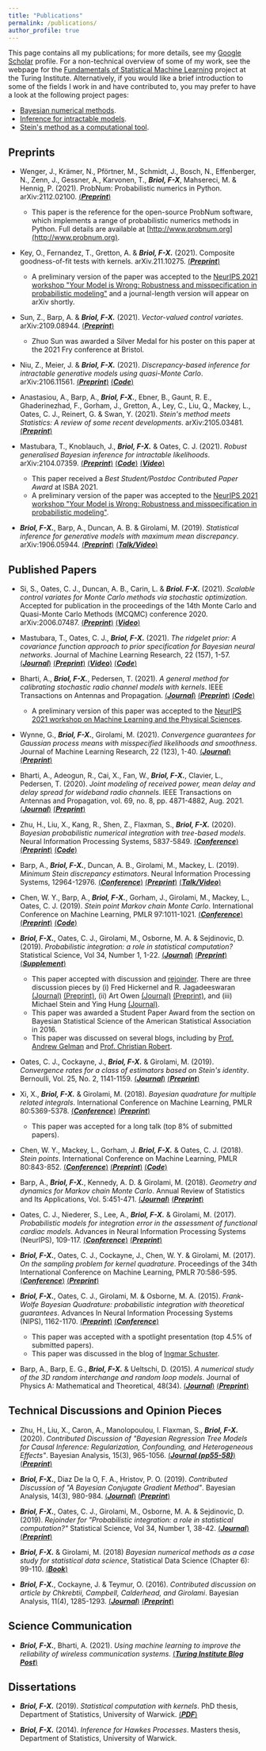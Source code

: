```yaml
---
title: "Publications"
permalink: /publications/
author_profile: true
---
```


This page contains all my publications; for more details, see my [Google Scholar](https://scholar.google.co.uk/citations?user=yLBYtAwAAAAJ&hl=en) profile. For a non-technical overview of some of my work, see the webpage for the [Fundamentals of Statistical Machine Learning](https://www.turing.ac.uk/research/research-projects/fundamentals-statistical-machine-learning) project at the Turing Institute. Alternatively, if you would like a brief introduction to some of the fields I work in and have contributed to, you may prefer to have a look at the following project pages:
* [Bayesian numerical methods](https://fxbriol.github.io/research/PN/).
* [Inference for intractable models](https://fxbriol.github.io/research/intractable-models/).
* [Stein's method as a computational tool](https://fxbriol.github.io/research/Stein/).

## Preprints

* Wenger, J., Krämer, N., Pförtner, M., Schmidt, J., Bosch, N., Effenberger, N., Zenn, J., Gessner, A., Karvonen, T., ***Briol, F-X***, Mahsereci, M. & Hennig, P. (2021). ProbNum: Probabilistic numerics in Python. arXiv:2112.02100. [(***Preprint***)](https://arxiv.org/abs/2112.02100)
	* This paper is the reference for the open-source ProbNum software, which implements a range of probabilistic numerics methods in Python. Full details are available at [http://www.probnum.org](http://www.probnum.org).

* Key, O., Fernandez, T., Gretton, A. & ***Briol, F-X.*** (2021). Composite goodness-of-fit tests with kernels. arXiv.211.10275. [(***Preprint***)](https://arxiv.org/abs/2111.10275)
	* A preliminary version of the paper was accepted to the [NeurIPS 2021 workshop "Your Model is Wrong: 
Robustness and misspecification in probabilistic modeling"](https://sites.google.com/view/robustbayes-neurips21/home) and a journal-length version will appear on arXiv shortly.

* Sun, Z., Barp, A. & ***Briol, F-X.*** (2021). *Vector-valued control variates*. arXiv:2109.08944. [(***Preprint***)](https://arxiv.org/abs/2109.08944)
	* Zhuo Sun was awarded a Silver Medal for his poster on this paper at the 2021 Fry conference at Bristol.

* Niu, Z., Meier, J. & ***Briol, F-X.*** (2021). *Discrepancy-based inference for intractable generative models using quasi-Monte Carlo*. arXiv:2106.11561. [(***Preprint***)](https://arxiv.org/abs/2106.11561) [(***Code***)](https://github.com/johannnamr/Discrepancy-based-inference-using-QMC) 

* Anastasiou, A., Barp, A., ***Briol, F-X.***, Ebner, B., Gaunt, R. E., Ghaderinezhad, F., Gorham, J., Gretton, A., Ley, C., Liu, Q., Mackey, L., Oates, C. J., Reinert, G. & Swan, Y. (2021). *Stein's method meets Statistics: A review of some recent developments*. arXiv:2105.03481. [(***Preprint***)](https://arxiv.org/abs/2105.03481)

* Mastubara, T., Knoblauch, J., ***Briol, F-X.*** & Oates, C. J. (2021). *Robust generalised Bayesian inference for intractable likelihoods*. arXiv:2104.07359. [(***Preprint***)](https://arxiv.org/abs/2104.07359) [(***Code***)](https://github.com/takuomatsubara/KSD-Bayes) [(***Video***)](https://drive.google.com/file/d/1gs016iDfvDbO07GBglI5xtOB8bFmjbAH/view)
	* This paper received a *Best Student/Postdoc Contributed Paper Award* at ISBA 2021.
	* A preliminary version of the paper was accepted to the [NeurIPS 2021 workshop "Your Model is Wrong: 
Robustness and misspecification in probabilistic modeling"](https://sites.google.com/view/robustbayes-neurips21/home).

* ***Briol, F-X.***, Barp, A., Duncan, A. B. & Girolami, M. (2019). *Statistical inference for generative models with maximum mean discrepancy*. arXiv:1906.05944. [(***Preprint***)](https://arxiv.org/abs/1906.05944) [(***Talk/Video***)](https://youtu.be/mm7bHjEzhow)


## Published Papers


* Si, S., Oates, C. J., Duncan, A. B., Carin, L. & ***Briol. F-X.*** (2021). *Scalable control variates for Monte Carlo methods via stochastic optimization*. Accepted for publication in the proceedings of the 14th Monte Carlo and Quasi-Monte Carlo Methods (MCQMC) conference 2020. arXiv:2006.07487. [(***Preprint***)](https://arxiv.org/abs/2006.07487) [(***Video***)](https://www.youtube.com/watch?v=6MheW58gyKA)

* Mastubara, T., Oates, C. J., ***Briol, F-X.*** (2021). *The ridgelet prior: A covariance function approach to prior specification for Bayesian neural networks*. Journal of Machine Learning Research, 22 (157), 1-57. [(***Journal***)](https://jmlr.org/papers/v22/20-1300.html) [(***Preprint***)](https://arxiv.org/abs/2010.08488) [(***Video***)](https://www.youtube.com/watch?v=D7fkaMlzYNg&feature=youtu.be) [(***Code***)](https://github.com/takuomatsubara/BNN-RidgeletPrior)

* Bharti, A., ***Briol, F-X.***, Pedersen, T. (2021). *A general method for calibrating stochastic radio channel models with kernels*. IEEE Transactions on Antennas and Propagation. [(***Journal***)](https://ieeexplore.ieee.org/document/9445690) [(***Preprint***)](https://arxiv.org/abs/2012.09612) [(***Code***)](https://github.com/bharti-ayush/Kernel-based-ABC)
	* A preliminary version of this paper was accepted to the [NeurIPS 2021 workshop on Machine Learning and the Physical Sciences](https://ml4physicalsciences.github.io/2021/).

* Wynne, G., ***Briol, F-X.***, Girolami, M. (2021). *Convergence guarantees for Gaussian process means with misspecified likelihoods and smoothness*. Journal of Machine Learning Research, 22 (123), 1-40. [(***Journal***)](https://jmlr.org/papers/v22/20-662.html) [(***Preprint***)](https://arxiv.org/abs/2001.10818)

* Bharti, A., Adeogun, R., Cai, X., Fan, W., ***Briol, F-X.***, Clavier, L., Pedersen, T. (2020). *Joint modeling of received power, mean delay and delay spread for wideband radio channels*. IEEE Transactions on Antennas and Propagation, vol. 69, no. 8, pp. 4871-4882, Aug. 2021. [(***Journal***)](https://ieeexplore.ieee.org/document/9362172) [(***Preprint***)](https://arxiv.org/abs/2005.06808)

* Zhu, H., Liu, X., Kang, R., Shen, Z., Flaxman, S., ***Briol, F-X.*** (2020). *Bayesian probabilistic numerical integration with tree-based models*. Neural Information Processing Systems, 5837-5849. [(***Conference***)](https://proceedings.neurips.cc/paper/2020/hash/3fe94a002317b5f9259f82690aeea4cd-Abstract.html) [(***Preprint***)](https://arxiv.org/abs/2006.05371) [(***Code***)](https://github.com/ImperialCollegeLondon/BART-Int)

* Barp, A., ***Briol, F-X.***, Duncan, A. B., Girolami, M., Mackey, L. (2019). *Minimum Stein discrepancy estimators*. Neural Information Processing Systems, 12964-12976. [(***Conference***)](https://papers.nips.cc/paper/9457-minimum-stein-discrepancy-estimators) [(***Preprint***)](https://arxiv.org/abs/1906.08283) [(***Talk/Video***)](https://slideslive.com/38917866/minimun-stein-discrepancy-estimators)


* Chen, W. Y., Barp, A., ***Briol, F-X.***, Gorham, J., Girolami, M., Mackey, L., Oates, C. J. (2019). *Stein point Markov chain Monte Carlo*. International Conference on Machine Learning, PMLR 97:1011-1021. [(***Conference***)](http://proceedings.mlr.press/v97/chen19b.html) [(***Preprint***)](https://arxiv.org/abs/1905.03673) [(***Code***)](https://github.com/wilson-ye-chen/sp-mcmc)

* ***Briol, F-X.***, Oates, C. J., Girolami, M., Osborne, M. A. & Sejdinovic, D. (2019). *Probabilistic integration: a role in statistical computation?* Statistical Science, Vol 34, Number 1, 1-22. [(***Journal***)](https://projecteuclid.org/euclid.ss/1555056025) [(***Preprint***)](https://fxbriol.github.io/pdfs/STS660.pdf) [(***Supplement***)](https://fxbriol.github.io/pdfs/STS660_supplement.pdf)
	* This paper accepted with discussion and [rejoinder](https://projecteuclid.org/euclid.ss/1555056029). There are three discussion pieces by (i) Fred Hickernel and R. Jagadeeswaran [(Journal)](https://projecteuclid.org/euclid.ss/1555056026) [(Preprint)](https://arxiv.org/pdf/1812.01811.pdf), (ii) Art Owen [(Journal)](https://projecteuclid.org/euclid.ss/1555056027) [(Preprint)](http://statweb.stanford.edu/~owen/reports/unreeff), and (iii) Michael Stein and Ying Hung [(Journal)](https://projecteuclid.org/euclid.ss/1555056028). 
	* This paper was awarded a Student Paper Award from the section on Bayesian Statistical Science of the American Statistical Association in 2016.
	* This paper was discussed on several blogs, including by [Prof. Andrew Gelman](http://andrewgelman.com/2015/12/07/28279/) and [Prof. Christian Robert](https://xianblog.wordpress.com/2015/12/17/je-suis-revenu-de-montreal-nips-2015/).


* Oates, C. J., Cockayne, J., ***Briol, F-X.*** & Girolami, M. (2019). *Convergence rates for a class of estimators based on Stein's identity*. Bernoulli, Vol. 25, No. 2, 1141-1159. [(***Journal***)](https://projecteuclid.org/euclid.bj/1551862846) [(***Preprint***)](https://fxbriol.github.io/pdfs/Bernoulli_1551862846.pdf)

* Xi, X., ***Briol, F-X.*** & Girolami, M. (2018). *Bayesian quadrature for multiple related integrals*. International Conference on Machine Learning, PMLR 80:5369-5378. [(***Conference***)](http://proceedings.mlr.press/v80/xi18a.html)
[(***Preprint***)](https://arxiv.org/abs/1801.04153)
	* This paper was accepted for a long talk (top 8% of submitted papers).

* Chen, W. Y., Mackey, L., Gorham, J. ***Briol, F-X.*** & Oates, C. J. (2018). *Stein points*. International Conference on Machine Learning, PMLR 80:843-852. 
[(***Conference***)](http://proceedings.mlr.press/v80/chen18f.html) [(***Preprint***)](https://arxiv.org/abs/1803.10161) [(***Code***)](https://github.com/wilson-ye-chen/stein_points)

* Barp, A., ***Briol, F-X.***, Kennedy, A. D. & Girolami, M. (2018). *Geometry and dynamics for Markov chain Monte Carlo*. Annual Review of Statistics and Its Applications, Vol. 5:451-471.
[(***Journal***)](https://www.annualreviews.org/doi/full/10.1146/annurev-statistics-031017-100141) [(***Preprint***)](https://arxiv.org/abs/1705.02891)

* Oates, C. J., Niederer, S., Lee, A., ***Briol, F-X.*** & Girolami, M. (2017). *Probabilistic models for integration error in the assessment of functional cardiac models*. Advances in Neural Information Processing Systems (NeurIPS), 109-117. 
[(***Conference***)](https://papers.nips.cc/paper/6616-probabilistic-models-for-integration-error-in-the-assessment-of-functional-cardiac-models) [(***Preprint***)](https://arxiv.org/abs/1606.06841) 

* ***Briol, F-X.***, Oates, C. J., Cockayne, J., Chen, W. Y. & Girolami, M. (2017). *On the sampling problem for kernel quadrature*. Proceedings of the 34th International Conference on Machine Learning, PMLR 70:586-595. [(***Conference***)](http://proceedings.mlr.press/v70/briol17a.html) [(***Preprint***)](https://arxiv.org/abs/1706.03369) 
    
* ***Briol, F-X.***, Oates, C. J., Girolami, M. & Osborne, M. A. (2015). *Frank-Wolfe Bayesian Quadrature: probabilistic integration with theoretical guarantees*. Advances In Neural Information Processing Systems (NIPS), 1162-1170. [(***Preprint***)](https://arxiv.org/abs/1506.02681) [(***Conference***)](https://papers.nips.cc/paper/5749-frank-wolfe-bayesian-quadrature-probabilistic-integration-with-theoretical-guarantees)
	* This paper was accepted with a spotlight presentation (top 4.5% of submitted papers).
	* This paper was discussed in the blog of [Ingmar Schuster](https://ingmarschuster.wordpress.com/2015/10/26/frank-wolfe-bayesian-quadrature/).
    
* Barp, A., Barp, E. G., ***Briol, F-X.*** & Ueltschi, D. (2015). *A numerical study of the 3D random interchange and random loop models*. Journal of Physics A: Mathematical and Theoretical, 48(34). [(***Journal***)](http://iopscience.iop.org/article/10.1088/1751-8113/48/34/345002/meta) [(***Preprint***)](https://arxiv.org/abs/1505.00983) 

## Technical Discussions and Opinion Pieces

* Zhu, H., Liu, X., Caron, A., Manolopoulou, I. Flaxman, S., ***Briol, F-X.*** (2020). *Contributed Discussion of "Bayesian Regression Tree Models for Causal Inference: Regularization, Confounding, and Heterogeneous Effects"*.  Bayesian Analysis, 15(3),  965-1056. [(***Journal (pp55-58)***)](https://projecteuclid.org/euclid.ba/1580461461#abstract) [(***Preprint***)](https://fxbriol.github.io/pdfs/BART_contributed_discussion.pdf)

* ***Briol, F-X.***, Diaz De la O, F. A., Hristov, P. O. (2019). *Contributed Discussion of "A Bayesian Conjugate Gradient Method"*.  Bayesian Analysis, 14(3), 980-984. [(***Journal***)](https://projecteuclid.org/euclid.ba/1558144846) [(***Preprint***)](https://arxiv.org/abs/1908.02964)

* ***Briol, F-X.***, Oates, C. J., Girolami, M., Osborne, M. A. & Sejdinovic, D. (2019). *Rejoinder for "Probabilistic integration: a role in statistical computation?"* Statistical Science, Vol 34, Number 1, 38-42. [(***Journal***)](https://projecteuclid.org/euclid.ss/1555056029) [(***Preprint***)](https://fxbriol.github.io/pdfs/STS683.pdf) 

* ***Briol, F-X.*** & Girolami, M. (2018) *Bayesian numerical methods as a case study for statistical data science*, Statistical Data Science (Chapter 6): 99-110. [(***Book***)](https://www.worldscientific.com/doi/abs/10.1142/9781786345400_0006) 

* ***Briol, F-X.***, Cockayne, J. & Teymur, O. (2016). *Contributed discussion on article by Chkrebtii, Campbell, Calderhead, and Girolami*. Bayesian Analysis, 11(4), 1285-1293. [(***Journal***)](https://projecteuclid.org/euclid.ba/1480474950) [(***Preprint***)](https://arxiv.org/abs/1610.06752)

## Science Communication

* ***Briol, F-X.***, Bharti, A. (2021). *Using machine learning to improve the reliability of wireless communication systems*.  [(***Turing Institute Blog Post***)](https://www.turing.ac.uk/blog/using-machine-learning-improve-reliability-wireless-communication-systems)


## Dissertations

* ***Briol, F-X.*** (2019). *Statistical computation with kernels*. PhD thesis, Department of Statistics, University of Warwick. [(***PDF***)](https://fxbriol.github.io/pdfs/PhDthesis_fxbriol.pdf)

* ***Briol, F-X.*** (2014). *Inference for Hawkes Processes*. Masters thesis, Department of Statistics, University of Warwick.
